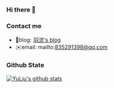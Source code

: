 ### Hi there 👋
### Contact me
- 🔗blog: [羽流's blog](https://www.yuliu.tech)
- ✉️email: mailto:835291398@qq.com
### Github State
[![YuLiu's github stats](https://github-readme-stats.vercel.app/api?username=YuLiu&show_icons=true&title_color=fff&icon_color=79ff97&text_color=9f9f9f&bg_color=151515)](https://github.com/anuraghazra/github-readme-stats)
